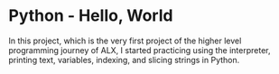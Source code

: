 # Python - Hello, World

In this project, which is the very first project of the higher level programming journey of ALX, I started practicing using the interpreter, printing text, variables, indexing, and slicing strings in Python.
